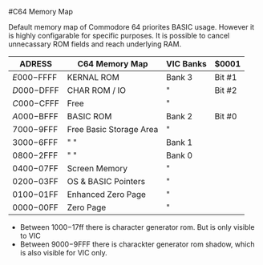 #C64 Memory Map

Default memory map of Commodore 64 priorites BASIC usage. However it is highly configarable for specific purposes. It is possible to cancel unnecassary ROM fields and reach underlying RAM.  

|  ADRESS 	| C64 Memory Map      |VIC Banks | $0001
|-----------|---------------------|----------|------
|$E000-$FFFF|	KERNAL ROM	        | Bank 3   | Bit #1
|$D000-$DFFF|	CHAR ROM / IO	      | "        | Bit #2
|$C000-$CFFF|	Free	              | "    |
|$A000-$BFFF|	BASIC ROM           | Bank 2    | Bit #0
|$7000-$9FFF| Free Basic Storage Area| "     |
|$3000-$6FFF|	"         "            | Bank 1   |
|$0800-$2FFF|	" 	      "            | Bank 0   |
|$0400-$07FF|	Screen Memory       |	 "      |
|$0200-$03FF|	OS & BASIC Pointers |	 "       |
|$0100-$01FF|	Enhanced Zero Page	|   "      |
|$0000-$00FF|	Zero Page	          |  "      |
* Between $1000-$17ff there is character generator rom. But is only visible to VIC
* Between $9000-$9FFF there is charackter generator rom shadow, which is also visible for VIC only. 

